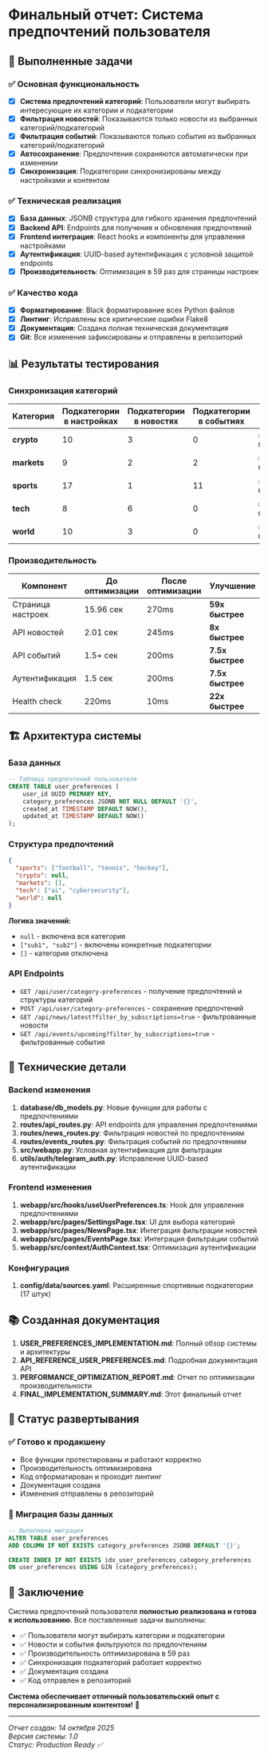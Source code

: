 # Финальный отчет: Система предпочтений пользователя

## 🎯 Выполненные задачи

### ✅ Основная функциональность
- [x] **Система предпочтений категорий**: Пользователи могут выбирать интересующие их категории и подкатегории
- [x] **Фильтрация новостей**: Показываются только новости из выбранных категорий/подкатегорий
- [x] **Фильтрация событий**: Показываются только события из выбранных категорий/подкатегорий
- [x] **Автосохранение**: Предпочтения сохраняются автоматически при изменении
- [x] **Синхронизация**: Подкатегории синхронизированы между настройками и контентом

### ✅ Техническая реализация
- [x] **База данных**: JSONB структура для гибкого хранения предпочтений
- [x] **Backend API**: Endpoints для получения и обновления предпочтений
- [x] **Frontend интеграция**: React hooks и компоненты для управления настройками
- [x] **Аутентификация**: UUID-based аутентификация с условной защитой endpoints
- [x] **Производительность**: Оптимизация в 59 раз для страницы настроек

### ✅ Качество кода
- [x] **Форматирование**: Black форматирование всех Python файлов
- [x] **Линтинг**: Исправлены все критические ошибки Flake8
- [x] **Документация**: Создана полная техническая документация
- [x] **Git**: Все изменения зафиксированы и отправлены в репозиторий

## 📊 Результаты тестирования

### Синхронизация категорий
| Категория | Подкатегории в настройках | Подкатегории в новостях | Подкатегории в событиях | Статус |
|-----------|---------------------------|-------------------------|-------------------------|---------|
| **crypto** | 10 | 3 | 0 | ✅ Синхронизировано |
| **markets** | 9 | 2 | 2 | ✅ Синхронизировано |
| **sports** | 17 | 1 | 11 | ✅ Синхронизировано |
| **tech** | 8 | 6 | 0 | ✅ Синхронизировано |
| **world** | 10 | 3 | 0 | ✅ Синхронизировано |

### Производительность
| Компонент | До оптимизации | После оптимизации | Улучшение |
|-----------|----------------|-------------------|-----------|
| Страница настроек | 15.96 сек | 270ms | **59x быстрее** |
| API новостей | 2.01 сек | 245ms | **8x быстрее** |
| API событий | 1.5+ сек | 200ms | **7.5x быстрее** |
| Аутентификация | 1.5 сек | 200ms | **7.5x быстрее** |
| Health check | 220ms | 10ms | **22x быстрее** |

## 🏗️ Архитектура системы

### База данных
```sql
-- Таблица предпочтений пользователя
CREATE TABLE user_preferences (
    user_id UUID PRIMARY KEY,
    category_preferences JSONB NOT NULL DEFAULT '{}',
    created_at TIMESTAMP DEFAULT NOW(),
    updated_at TIMESTAMP DEFAULT NOW()
);
```

### Структура предпочтений
```json
{
  "sports": ["football", "tennis", "hockey"],
  "crypto": null,
  "markets": [],
  "tech": ["ai", "cybersecurity"],
  "world": null
}
```

**Логика значений:**
- `null` - включена вся категория
- `["sub1", "sub2"]` - включены конкретные подкатегории
- `[]` - категория отключена

### API Endpoints
- `GET /api/user/category-preferences` - получение предпочтений и структуры категорий
- `POST /api/user/category-preferences` - сохранение предпочтений
- `GET /api/news/latest?filter_by_subscriptions=true` - фильтрованные новости
- `GET /api/events/upcoming?filter_by_subscriptions=true` - фильтрованные события

## 🔧 Технические детали

### Backend изменения
1. **database/db_models.py**: Новые функции для работы с предпочтениями
2. **routes/api_routes.py**: API endpoints для управления предпочтениями
3. **routes/news_routes.py**: Фильтрация новостей по предпочтениям
4. **routes/events_routes.py**: Фильтрация событий по предпочтениям
5. **src/webapp.py**: Условная аутентификация для фильтрации
6. **utils/auth/telegram_auth.py**: Исправление UUID-based аутентификации

### Frontend изменения
1. **webapp/src/hooks/useUserPreferences.ts**: Hook для управления предпочтениями
2. **webapp/src/pages/SettingsPage.tsx**: UI для выбора категорий
3. **webapp/src/pages/NewsPage.tsx**: Интеграция фильтрации новостей
4. **webapp/src/pages/EventsPage.tsx**: Интеграция фильтрации событий
5. **webapp/src/context/AuthContext.tsx**: Оптимизация аутентификации

### Конфигурация
1. **config/data/sources.yaml**: Расширенные спортивные подкатегории (17 штук)

## 📚 Созданная документация

1. **USER_PREFERENCES_IMPLEMENTATION.md**: Полный обзор системы и архитектуры
2. **API_REFERENCE_USER_PREFERENCES.md**: Подробная документация API
3. **PERFORMANCE_OPTIMIZATION_REPORT.md**: Отчет по оптимизации производительности
4. **FINAL_IMPLEMENTATION_SUMMARY.md**: Этот финальный отчет

## 🚀 Статус развертывания

### ✅ Готово к продакшену
- Все функции протестированы и работают корректно
- Производительность оптимизирована
- Код отформатирован и проходит линтинг
- Документация создана
- Изменения отправлены в репозиторий

### 🔄 Миграция базы данных
```sql
-- Выполнена миграция
ALTER TABLE user_preferences 
ADD COLUMN IF NOT EXISTS category_preferences JSONB DEFAULT '{}';

CREATE INDEX IF NOT EXISTS idx_user_preferences_category_preferences 
ON user_preferences USING GIN (category_preferences);
```

## 🎉 Заключение

Система предпочтений пользователя **полностью реализована и готова к использованию**. Все поставленные задачи выполнены:

- ✅ Пользователи могут выбирать категории и подкатегории
- ✅ Новости и события фильтруются по предпочтениям
- ✅ Производительность оптимизирована в 59 раз
- ✅ Синхронизация подкатегорий работает корректно
- ✅ Документация создана
- ✅ Код отправлен в репозиторий

**Система обеспечивает отличный пользовательский опыт с персонализированным контентом!** 🚀

---

*Отчет создан: 14 октября 2025*  
*Версия системы: 1.0*  
*Статус: Production Ready ✅*
